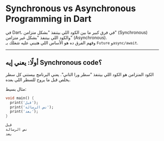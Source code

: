 # Synchronous vs Asynchronous Programming in Dart

في Dart، في فرق كبير ما بين الكود اللي بيتنفذ "بشكل متزامن" (Synchronous) والكود اللي بيتنفذ "بشكل غير متزامن" (Asynchronous).  
وفهم الفرق ده هو الأساس اللي هتبني عليه شغلك بـ `Future` و`async/await`.

---

##  أولًا: يعني إيه Synchronous code؟

الكود المتزامن هو الكود اللي بيتنفذ "سطر ورا التاني". يعني البرنامج بيستنى كل سطر يخلص قبل ما يروح للسطر اللي بعده.

مثال بسيط:

```dart
void main() {
  print('قبل');
  print('نص الرسالة');
  print('بعد');
}

قبل
نص الرسالة
بعد
